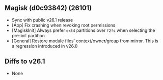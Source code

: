 ## Magisk (d0c93842) (26101)

- Sync with public v26.1 release
- [App] Fix crashing when revoking root permissions
- [MagiskInit] Always prefer `ext4` partitions over `f2fs` when selecting the pre-init partition
- [General] Restore module files' context/owner/group from mirror. This is a regression introduced in v26.0

## Diffs to v26.1

- None
